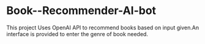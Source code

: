 # Book--Recommender-AI-bot
This project Uses OpenAI API to recommend books based on input given.An interface is provided to enter the genre of book needed.
